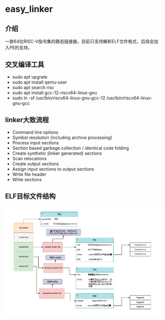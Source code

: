 # easy_linker

## 介绍

一款64位RISC-V指令集的静态链接器，目前只支持解析ELF文件格式，后续会加入PE的支持。

## 交叉编译工具
- sudo apt upgrate                                </br>
- sudo apt install qemu-user                      </br>
- sudo apt search risc                            </br>
- sudo apt install gcc-12-riscv64-linux-gnu       </br>
- sudo ln -sf /usr/bin/riscv64-linux-gnu-gcc-12 /usr/bin/riscv64-linux-gnu-gcc                             </br>

## linker大致流程
- Command line options
- Symbol resolution (including archive processing)
- Process input sections
- Section based garbage collection / identical code folding
- Create synthetic (linker generated) sections
- Scan relocations
- Create output sections
- Assign input sections to output sections
- Write file header
- Write sections

## ELF目标文件结构

![elf_obj](.vscode/elf_obj.png)